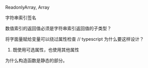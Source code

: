 ReadonlyArray<T>, Array<T>

字符串索引签名

数值索引的返回值必须是字符串索引返回值的子类型？

将字面量赋给变量可以绕过属性检查 // typescript 为什么要这样设计？

1. 既使用可选属性，也使用其他属性

为什么构造函数是静态的部分。